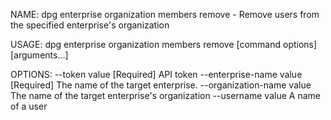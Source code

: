 NAME:
   dpg enterprise organization members remove - Remove users from the specified enterprise's organization

USAGE:
   dpg enterprise organization members remove [command options] [arguments...]

OPTIONS:
   --token value              [Required] API token
   --enterprise-name value    [Required] The name of the target enterprise.
   --organization-name value  The name of the target enterprise's organization
   --username value           A name of a user
   
